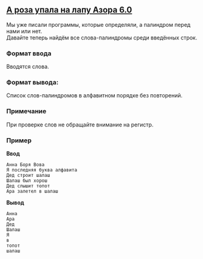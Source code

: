 ## [А роза упала на лапу Азора 6.0](../../../solutions/3.5/35_e.py)

Мы уже писали программы, которые определяли, а палиндром перед нами или нет.\
Давайте теперь найдём все слова-палиндромы среди введённых строк.

### Формат ввода

Вводятся слова.

### Формат вывода:

Список слов-палиндромов в алфавитном порядке без повторений.

### Примечание

При проверке слов не обращайте внимание на регистр.

### Пример

**Ввод**
```plaintext
Анна Боря Вова
Я последняя буква алфавита
Дед строит шалаш
Шалаш был хорош
Дед слышит топот
Ара залетел в шалаш
```

**Вывод**
```plaintext
Анна
Ара
Дед
Шалаш
Я
в
топот
шалаш
```